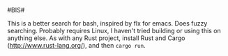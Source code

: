 #BIS#

This is a better search for bash, inspired by flx for emacs. Does fuzzy searching. Probably requires Linux, I haven't tried building or using this on anything else. As with any Rust project, install Rust and Cargo (<http://www.rust-lang.org/>), and then ```cargo run```.
